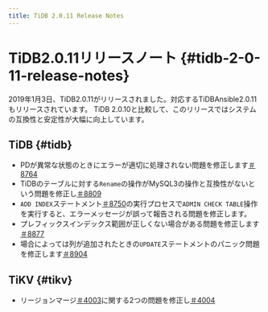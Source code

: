 ```yaml
---
title: TiDB 2.0.11 Release Notes
---
```


# TiDB2.0.11リリースノート {#tidb-2-0-11-release-notes}

2019年1月3日、TiDB2.0.11がリリースされました。対応するTiDBAnsible2.0.11もリリースされています。 TiDB 2.0.10と比較して、このリリースではシステムの互換性と安定性が大幅に向上しています。

## TiDB {#tidb}

-   PDが異常な状態のときにエラーが適切に処理されない問題を修正します[＃8764](https://github.com/pingcap/tidb/pull/8764)
-   TiDBのテーブルに対する`Rename`の操作がMySQL3の操作と互換性がないという問題を修正し[＃8809](https://github.com/pingcap/tidb/pull/8809)
-   `ADD INDEX`ステートメント[＃8750](https://github.com/pingcap/tidb/pull/8750)の実行プロセスで`ADMIN CHECK TABLE`操作を実行すると、エラーメッセージが誤って報告される問題を修正します。
-   プレフィックスインデックス範囲が正しくない場合がある問題を修正します[＃8877](https://github.com/pingcap/tidb/pull/8877)
-   場合によっては列が追加されたときの`UPDATE`ステートメントのパニック問題を修正します[＃8904](https://github.com/pingcap/tidb/pull/8904)

## TiKV {#tikv}

-   リージョンマージ[＃4003](https://github.com/tikv/tikv/pull/4003)に関する2つの問題を修正し[＃4004](https://github.com/tikv/tikv/pull/4004)
